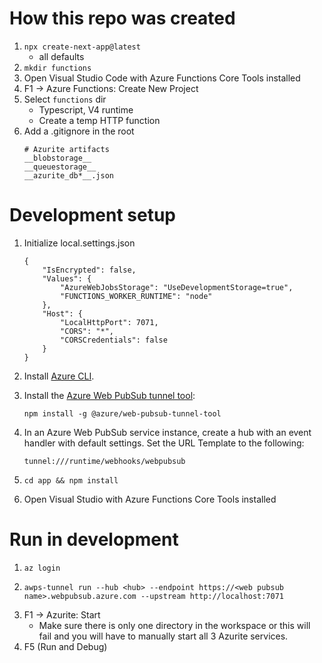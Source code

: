# How this repo was created
1.  `npx create-next-app@latest`
    * all defaults
1. `mkdir functions`
1. Open Visual Studio Code with Azure Functions Core Tools installed
1. F1 -> Azure Functions: Create New Project
1. Select `functions` dir
    * Typescript, V4 runtime
    * Create a temp HTTP function
1. Add a .gitignore in the root
    ```
    # Azurite artifacts
    __blobstorage__
    __queuestorage__
    __azurite_db*__.json
    ```

# Development setup
1. Initialize local.settings.json
    ```
    {
        "IsEncrypted": false,
        "Values": {
            "AzureWebJobsStorage": "UseDevelopmentStorage=true",
            "FUNCTIONS_WORKER_RUNTIME": "node"
        },
        "Host": {
            "LocalHttpPort": 7071,
            "CORS": "*",
            "CORSCredentials": false
        }
    }
    ```
1. Install [Azure CLI](https://learn.microsoft.com/en-us/cli/azure/install-azure-cli).
1. Install the [Azure Web PubSub tunnel tool](https://learn.microsoft.com/en-us/azure/azure-web-pubsub/howto-web-pubsub-tunnel-tool?tabs=bash):

    ```
    npm install -g @azure/web-pubsub-tunnel-tool
    ```
1. In an Azure Web PubSub service instance, create a hub with an event handler with default settings. Set the URL Template to the following:

    ```
    tunnel:///runtime/webhooks/webpubsub
    ```
1. `cd app && npm install`
1. Open Visual Studio with Azure Functions Core Tools installed

# Run in development
1. `az login`
1. 
    ```
    awps-tunnel run --hub <hub> --endpoint https://<web pubsub name>.webpubsub.azure.com --upstream http://localhost:7071
    ```
1. F1 -> Azurite: Start
    * Make sure there is only one directory in the workspace or this will fail and you will have to manually start all 3 Azurite services.
1. F5 (Run and Debug)